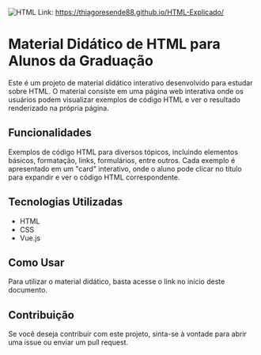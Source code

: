 ![HTML](https://github.com/ThiagoResende88/HTML-Explicado/assets/117482959/54629358-1e84-4c3e-b787-f9a6d8063baf)
Link: https://thiagoresende88.github.io/HTML-Explicado/ 

# Material Didático de HTML para Alunos da Graduação
Este é um projeto de material didático interativo desenvolvido para estudar sobre HTML. O material consiste em uma página web interativa onde os usuários podem visualizar exemplos de código HTML e ver o resultado renderizado na própria página.

## Funcionalidades
Exemplos de código HTML para diversos tópicos, incluindo elementos básicos, formatação, links, formulários, entre outros.
Cada exemplo é apresentado em um "card" interativo, onde o aluno pode clicar no título para expandir e ver o código HTML correspondente.

## Tecnologias Utilizadas
- HTML
- CSS
- Vue.js

## Como Usar
Para utilizar o material didático, basta acesse o link no início deste documento.

## Contribuição
Se você deseja contribuir com este projeto, sinta-se à vontade para abrir uma issue ou enviar um pull request.

